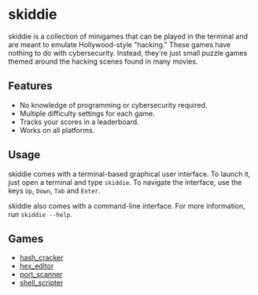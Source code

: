 # skiddie
skiddie is a collection of minigames that can be played in the terminal and are
meant to emulate Hollywood-style "hacking." These games have nothing to do with
cybersecurity. Instead, they're just small puzzle games themed around the
hacking scenes found in many movies.

## Features
* No knowledge of programming or cybersecurity required.
* Multiple difficulty settings for each game.
* Tracks your scores in a leaderboard.
* Works on all platforms.

## Usage
skiddie comes with a terminal-based graphical user interface. To launch it,
just open a terminal and type `skiddie`. To navigate the interface, use the
keys `Up`, `Down`, `Tab` and `Enter`.

skiddie also comes with a command-line interface. For more information, run
`skiddie --help`.

## Games
* [hash_cracker](skiddie/descriptions/hash_cracker.md)
* [hex_editor](skiddie/descriptions/hex_editor.md)
* [port_scanner](skiddie/descriptions/port_scanner.md)
* [shell_scripter](skiddie/descriptions/shell_scripter.md)
